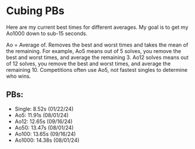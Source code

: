 # Cubing PBs

Here are my current best times for different averages. My goal is to get my Ao1000 down to sub-15 seconds.
 
Ao = Average of. Removes the best and worst times and takes the mean of the remaining.
For example, Ao5 means out of 5 solves, you remove the best and worst times, and average the remaining 3.
Ao12 solves means out of 12 solves, you remove the best and worst times, and average the remaining 10.
Competitions often use Ao5, not fastest singles to determine who wins.
 
## PBs: 
- Single: 8.52s (01/22/24)
- Ao5: 11.91s (08/01/24)
- Ao12: 12.65s (09/16/24)
- Ao50: 13.47s (08/01/24)
- Ao100: 13.65s (09/16/24)
- Ao1000: 14.38s (08/01/24)
